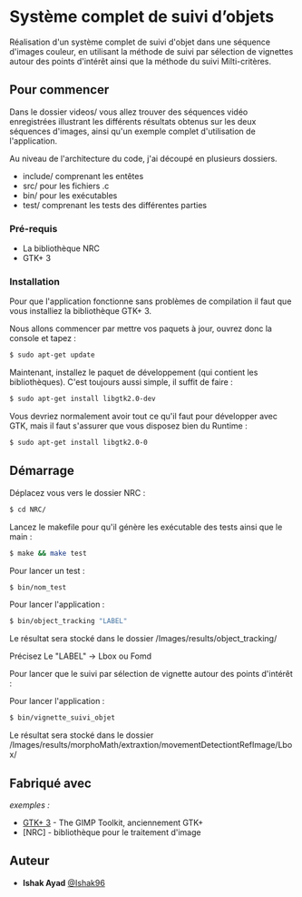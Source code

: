 # Système complet de suivi d’objets

Réalisation d'un système complet de suivi d'objet dans une séquence d'images couleur, en utilisant la méthode de suivi par sélection de vignettes autour des points d'intérêt ainsi que la méthode du suivi Milti-critères.

## Pour commencer

Dans le dossier videos/ vous allez trouver des séquences vidéo enregistrées illustrant les différents résultats obtenus sur les deux séquences d'images, ainsi qu'un exemple complet d'utilisation de l'application.

Au niveau de l'architecture du code, j'ai découpé en plusieurs dossiers.

- include/ comprenant les entêtes
- src/ pour les fichiers .c
- bin/ pour les exécutables
- test/ comprenant les tests des différentes parties

### Pré-requis

- La bibliothèque NRC
- GTK+ 3

### Installation

Pour que l'application fonctionne sans problèmes de compilation il faut que vous installiez la bibliothèque GTK+ 3.

Nous allons commencer par mettre vos paquets à jour, ouvrez donc la console et tapez :
```bash
$ sudo apt-get update
```

Maintenant, installez le paquet de développement (qui contient les bibliothèques).
C'est toujours aussi simple, il suffit de faire :
```bash
$ sudo apt-get install libgtk2.0-dev
```

Vous devriez normalement avoir tout ce qu'il faut pour développer avec GTK, mais il faut s'assurer que vous disposez bien du Runtime :
```bash
$ sudo apt-get install libgtk2.0-0
```

## Démarrage

Déplacez vous vers le dossier NRC :
```bash
$ cd NRC/
```

Lancez le makefile pour qu'il génère les exécutable des tests ainsi que le main :
```bash
$ make && make test
```

Pour lancer un test :
```bash
$ bin/nom_test
```

Pour lancer l'application :
```bash
$ bin/object_tracking "LABEL"
```

Le résultat sera stocké dans le dossier /Images/results/object_tracking/

Précisez Le "LABEL" -> Lbox ou Fomd

Pour lancer que le suivi par sélection de vignette autour des points d'intérêt :

Pour lancer l'application :
```bash
$ bin/vignette_suivi_objet
```

Le résultat sera stocké dans le dossier /Images/results/morphoMath/extraxtion/movementDetectiontRefImage/Lbox/

## Fabriqué avec

_exemples :_
* [GTK+ 3](https://developer.gnome.org/gtk3/stable/) - The GIMP Toolkit, anciennement GTK+
* [NRC] - bibliothèque pour le traitement d'image

## Auteur
* **Ishak Ayad** [@Ishak96](https://github.com/Ishak96)